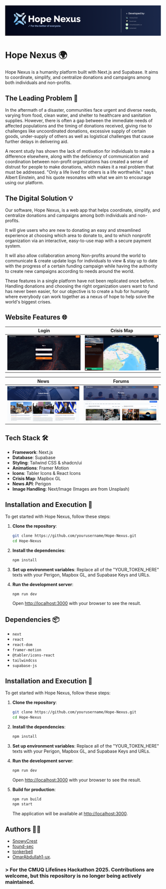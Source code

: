 ![Hope Nexus Logo](./public/Logo_Banner.png)

# Hope Nexus 🌍

Hope Nexus is a humanity platform built with Next.js and Supabase. It aims to coordinate, simplify, and centralize donations and campaigns among both individuals and non-profits.

## The Leading Problem 🚨

In the aftermath of a disaster, communities face urgent and diverse needs, varying from food, clean water, and shelter to healthcare and sanitation supplies. However, there is often a gap between the immediate needs of affected populations and the timing of donations received, giving rise to challenges like uncoordinated donations, excessive supply of certain goods, under-supply of others as well as logistical challenges that cause further delays in delivering aid.

A recent study has shown the lack of motivation for individuals to make a difference elsewhere, along with the deficiency of communication and coordination between non-profit organizations has created a sense of distrust for people to make donations, which makes it a real problem that must be addressed. "Only a life lived for others is a life worthwhile." says Albert Einstein, and his quote resonates with what we aim to encourage using our platform.

## The Digital Solution 💡

Our software, Hope Nexus, is a web app that helps coordinate, simplify, and centralize donations and campaigns among both individuals and non-profits.

It will give users who are new to donating an easy and streamlined experience at choosing which area to donate to, and to which nonprofit organization via an interactive, easy-to-use map with a secure payment system.

It will also allow collaboration among Non-profits around the world to communicate & create update logs for individuals to view & stay up to date with the progress of a certain funding campaign while having the authority to create new campaigns according to needs around the world.

These features in a single platform have not been replicated once before. Handling donations and choosing the right organization users want to fund has never been easier, for our objective is to create a hub for humanity where everybody can work together as a nexus of hope to help solve the world's biggest crises.

## Website Features 🌐

| Login                       | Crisis Map                        |
| --------------------------  | --------------------------------- |
| ![Login](./public/RegisterPage.png) | ![Crisis Map](./public/CrisisMap.png)     |

| News                         | Forums                          | 
| ---------------------------- | ------------------------------- | 
| ![News](./public/NewsPage.png)       | ![Forums](./public/ForumsPage.png)      | 

## Tech Stack 🛠️

- **Framework**: Next.js
- **Database**: Supabase    
- **Styling**: Tailwind CSS & shadcn/ui
- **Animations**: Framer Motion
- **Icons**: Tabler Icons & React Icons
- **Crisis Map**: Mapbox GL
- **News API**: Perigon
- **Image Handling**: Next/Image (Images are from Unsplash)

## Installation and Execution 🚀

To get started with Hope Nexus, follow these steps:

1. **Clone the repository**:
    ```bash
    git clone https://github.com/yourusername/Hope-Nexus.git
    cd Hope-Nexus
    ```

2. **Install the dependencies**:
    ```bash
    npm install
    ```

3. **Set up environment variables**:
    Replace all of the "YOUR_TOKEN_HERE" texts with your Perigon, Mapbox GL, and Supabase Keys and URLs.

4. **Run the development server**:
    ```bash
    npm run dev
    ```

    Open [http://localhost:3000](http://localhost:3000) with your browser to see the result.


## Dependencies 📦

- `next`
- `react`
- `react-dom`
- `framer-motion`
- `@tabler/icons-react`
- `tailwindcss`
- `supabase-js`

## Installation and Execution 🚀

To get started with Hope Nexus, follow these steps:

1. **Clone the repository**:
    ```bash
    git clone https://github.com/yourusername/Hope-Nexus.git
    cd Hope-Nexus
    ```

2. **Install the dependencies**:
    ```bash
    npm install
    ```

3. **Set up environment variables**:
    Replace all of the "YOUR_TOKEN_HERE" texts with your Perigon, Mapbox GL, and Supabase Keys and URLs.

4. **Run the development server**:
    ```bash
    npm run dev
    ```

    Open [http://localhost:3000](http://localhost:3000) with your browser to see the result.

5. **Build for production**:
    ```bash
    npm run build
    npm start
    ```

    The application will be available at [http://localhost:3000](http://localhost:3000).


## Authors 👨‍💻
- [SnowyCrest](https://github.com/SnowyCrest)
- [found-sec](https://github.com/found-sec)
- [tonkerbell](https://github.com/tonkerbell)
- [OmarAbdullah1-ux](https://github.com/OmarAbdullah1-ux).

### > For the CMUQ Lifelines Hackathon 2025. Contributions are welcome, but this repository is no longer being actively maintained.
  
